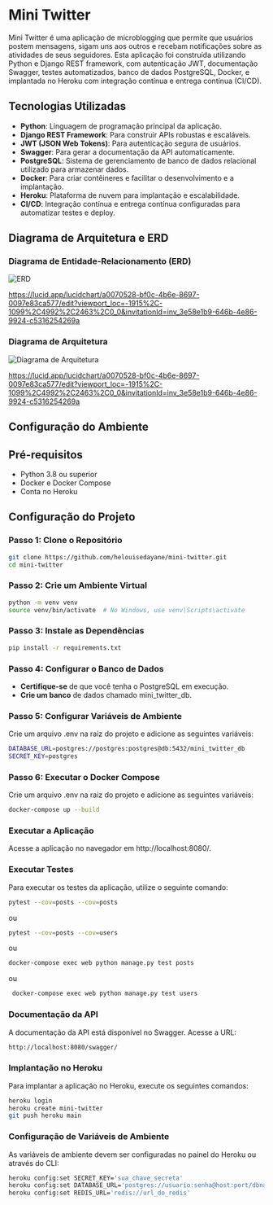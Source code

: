 # Mini Twitter

Mini Twitter é uma aplicação de microblogging que permite que usuários postem mensagens, sigam uns aos outros e recebam notificações sobre as atividades de seus seguidores. Esta aplicação foi construída utilizando Python e Django REST framework, com autenticação JWT, documentação Swagger, testes automatizados, banco de dados PostgreSQL, Docker, e implantada no Heroku com integração contínua e entrega contínua (CI/CD).

## Tecnologias Utilizadas

- **Python**: Linguagem de programação principal da aplicação.
- **Django REST Framework**: Para construir APIs robustas e escaláveis.
- **JWT (JSON Web Tokens)**: Para autenticação segura de usuários.
- **Swagger**: Para gerar a documentação da API automaticamente.
- **PostgreSQL**: Sistema de gerenciamento de banco de dados relacional utilizado para armazenar dados.
- **Docker**: Para criar contêineres e facilitar o desenvolvimento e a implantação.
- **Heroku**: Plataforma de nuvem para implantação e escalabilidade.
- **CI/CD**: Integração contínua e entrega contínua configuradas para automatizar testes e deploy.


## Diagrama de Arquitetura e ERD

### Diagrama de Entidade-Relacionamento (ERD)

![ERD](https://skillicons.dev/icons?i=all)

 https://lucid.app/lucidchart/a0070528-bf0c-4b6e-8697-0097e83ca577/edit?viewport_loc=-1915%2C-1099%2C4992%2C2463%2C0_0&invitationId=inv_3e58e1b9-646b-4e86-9924-c5316254269a

### Diagrama de Arquitetura

![Diagrama de Arquitetura](https://skillicons.dev/icons?i=all)

 https://lucid.app/lucidchart/a0070528-bf0c-4b6e-8697-0097e83ca577/edit?viewport_loc=-1915%2C-1099%2C4992%2C2463%2C0_0&invitationId=inv_3e58e1b9-646b-4e86-9924-c5316254269a



## Configuração do Ambiente

## Pré-requisitos

- Python 3.8 ou superior
- Docker e Docker Compose
- Conta no Heroku

## Configuração do Projeto

### Passo 1: Clone o Repositório

```bash
git clone https://github.com/helouisedayane/mini-twitter.git
cd mini-twitter

```

### Passo 2: Crie um Ambiente Virtual
```bash
python -m venv venv
source venv/bin/activate  # No Windows, use venv\Scripts\activate

```

### Passo 3: Instale as Dependências
```bash
pip install -r requirements.txt
```
### Passo 4: Configurar o Banco de Dados
- **Certifique-se** de que você tenha o PostgreSQL em execução.
- **Crie um banco** de dados chamado mini_twitter_db.
  
### Passo 5: Configurar Variáveis de Ambiente
Crie um arquivo .env na raiz do projeto e adicione as seguintes variáveis:
```bash
DATABASE_URL=postgres://postgres:postgres@db:5432/mini_twitter_db
SECRET_KEY=postgres

```

### Passo 6: Executar o Docker Compose
Crie um arquivo .env na raiz do projeto e adicione as seguintes variáveis:
```bash
docker-compose up --build
```

### Executar a Aplicação
Acesse a aplicação no navegador em http://localhost:8080/.

### Executar Testes
Para executar os testes da aplicação, utilize o seguinte comando:
```bash
pytest --cov=posts --cov=posts
```

ou

```bash
pytest --cov=posts --cov=users
```


ou 

```bash
docker-compose exec web python manage.py test posts
```
ou

```bash
 docker-compose exec web python manage.py test users
```

### Documentação da API
A documentação da API está disponível no Swagger. Acesse a URL:

```bash
http://localhost:8080/swagger/

```

### Implantação no Heroku
Para implantar a aplicação no Heroku, execute os seguintes comandos:

```bash
heroku login
heroku create mini-twitter
git push heroku main
```

### Configuração de Variáveis de Ambiente
As variáveis de ambiente devem ser configuradas no painel do Heroku ou através do CLI:

```bash
heroku config:set SECRET_KEY='sua_chave_secreta'
heroku config:set DATABASE_URL='postgres://usuario:senha@host:port/dbname'
heroku config:set REDIS_URL='redis://url_do_redis'
```










